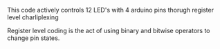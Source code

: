 This code actively controls 12 LED's with 4 arduino pins thorugh register level charliplexing

Register level coding is the act of using binary and bitwise operators to change
pin states.
